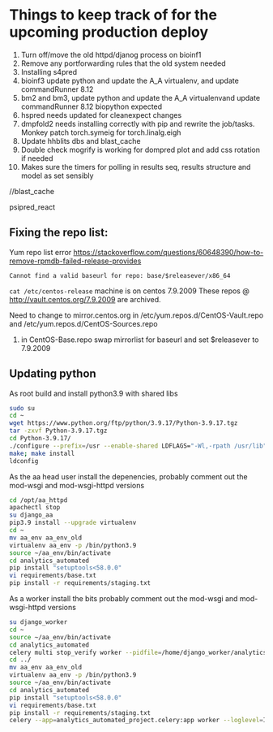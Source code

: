 # Things to keep track of for the upcoming production deploy

1. Turn off/move the old httpd/djanog process on bioinf1
2. Remove any portforwarding rules that the old system needed
3. Installing s4pred
4. bioinf3 update python and update the A_A virtualenv, and update commandRunner 8.12
5. bm2 and bm3, update python and update the A_A virtualenvand update commandRunner 8.12
   biopython expected
6. hspred needs updated for cleanexpect changes
7. dmpfold2 needs installing correctly with pip and rewrite the job/tasks. Monkey patch 
   torch.symeig for torch.linalg.eigh
8. Update hhblits dbs and blast_cache
9. Double check mogrify is working for dompred plot and add css rotation if needed
10. Makes sure the timers for polling in results seq, results structure and model as set sensibly

//blast_cache

psipred_react



## Fixing the repo list:

Yum repo list error
https://stackoverflow.com/questions/60648390/how-to-remove-rpmdb-failed-release-provides

`Cannot find a valid baseurl for repo: base/$releasever/x86_64`

`cat /etc/centos-release`
machine is on centos 7.9.2009
These repos @ http://vault.centos.org/7.9.2009 are archived. 

Need to change to mirror.centos.org in 
/etc/yum.repos.d/CentOS-Vault.repo and /etc/yum.repos.d/CentOS-Sources.repo

1. in CentOS-Base.repo swap mirrorlist for baseurl and set $releasever to 7.9.2009

## Updating python 

As root build and install python3.9 with shared libs
``` bash
sudo su
cd ~
wget https://www.python.org/ftp/python/3.9.17/Python-3.9.17.tgz 
tar -zxvf Python-3.9.17.tgz
cd Python-3.9.17/
./configure --prefix=/usr --enable-shared LDFLAGS="-Wl,-rpath /usr/lib"
make; make install
ldconfig
```

As the aa head user install the depenencies, probably comment out the mod-wsgi and mod-wsgi-httpd versions
``` bash
cd /opt/aa_httpd
apachectl stop
su django_aa
pip3.9 install --upgrade virtualenv
cd ~
mv aa_env aa_env_old
virtualenv aa_env -p /bin/python3.9
source ~/aa_env/bin/activate
cd analytics_automated
pip install "setuptools<58.0.0"
vi requirements/base.txt
pip install -r requirements/staging.txt

``` 

As a worker install the bits
probably comment out the mod-wsgi and mod-wsgi-httpd versions
``` bash
su django_worker
cd ~ 
source ~/aa_env/bin/activate
cd analytics_automated
celery multi stop_verify worker --pidfile=/home/django_worker/analytics_automated/celery.pid --logfile=/home/django_worker/analytics_automated/logs/ 
cd ../
mv aa_env aa_env_old
virtualenv aa_env -p /bin/python3.9
source ~/aa_env/bin/activate
cd analytics_automated
pip install "setuptools<58.0.0"
vi requirements/base.txt
pip install -r requirements/staging.txt
celery --app=analytics_automated_project.celery:app worker --loglevel=INFO -Q low_localhost,localhost,high_localhost,celery,low_R,R,high_R,low_Python,Python,high_Python --pidfile=celery.pid --detach
```